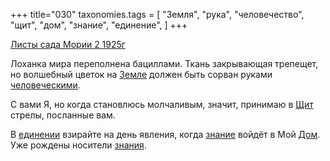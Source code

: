 +++
title="030"
taxonomies.tags = [
 "Земля",
 "рука",
 "человечество",
 "щит",
 "дом",
 "знание",
 "единение",
]
+++

[Листы сада Мории 2 1925г](/agni/1925)

Лоханка мира переполнена бациллами. Ткань закрывающая трепещет, но волшебный цветок на [Земле](/tags/Земля) должен быть сорван руками [человеческими](/tags/человечество).   

С вами Я, но когда становлюсь молчаливым, значит, принимаю в [Щит](/tags/щит) стрелы, посланные вам.   

В [единении](/tags/единение) взирайте на день явления, когда [знание](/tags/знание) войдёт в Мой [Дом](/tags/дом). Уже рождены носители [знания](/tags/знание).   

